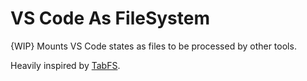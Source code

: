# VS Code As FileSystem

{WIP} Mounts VS Code states as files to be processed by other tools.

Heavily inspired by [TabFS](https://github.com/osnr/TabFS).
